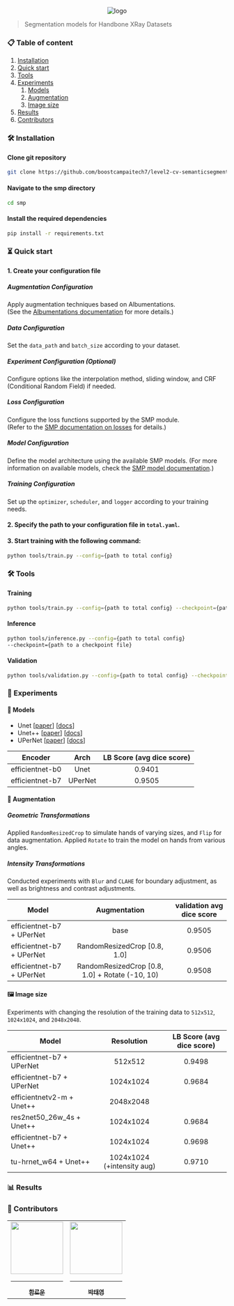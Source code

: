 <div align="center">
 
![logo](https://i.ibb.co/dc1XdhT/Segmentation-Models-V2-Side-1-1.png)

</div>

> Segmentation models for Handbone XRay Datasets

### 📋 Table of content
 1. [Installation](#installation)
 2. [Quick start](#start)
 3. [Tools](#tools)
 4. [Experiments](#experiments)
    1. [Models](#models)
    2. [Augmentation](#augmentation)
    3. [Image size](#imagesize)
 5. [Results](#results)
 6. [Contributors](#contributors)



### 🛠 Installation <a name="installation"></a>

#### Clone git repository
```bash
git clone https://github.com/boostcampaitech7/level2-cv-semanticsegmentation-cv-06-lv3.git
```

#### Navigate to the smp directory
```bash
cd smp
```

#### Install the required dependencies
```bash
pip install -r requirements.txt
```

### ⏳ Quick start <a name="start"></a>

#### 1. Create your configuration file

##### Augmentation Configuration
Apply augmentation techniques based on Albumentations.</br>
(See the [Albumentations documentation](https://albumentations.ai/docs/getting_started/mask_augmentation/) for more details.)
##### Data Configuration
Set the `data_path` and `batch_size` according to your dataset.
##### Experiment Configuration (Optional)
Configure options like the interpolation method, sliding window, and CRF (Conditional Random Field) if needed.
##### Loss Configuration
Configure the loss functions supported by the SMP module.</br>
(Refer to the [SMP documentation on losses](https://smp.readthedocs.io/en/latest/losses.html) for details.)
##### Model Configuration
Define the model architecture using the available SMP models.
(For more information on available models, check the [SMP model documentation](https://smp.readthedocs.io/en/latest/models.html).)
##### Training Configuration
Set up the `optimizer`, `scheduler`, and `logger` according to your training needs.


#### 2. Specify the path to your configuration file in `total.yaml`.

#### 3. Start training with the following command:
```bash
python tools/train.py --config={path to total config}
```

### 🛠️ Tools <a name="tools"></a>

#### Training
```bash
python tools/train.py --config={path to total config} --checkpoint={path to a checkpoint file} (optional)
```

#### Inference
```bash
python tools/inference.py --config={path to total config}
--checkpoint={path to a checkpoint file}
```

#### Validation
```bash
python tools/validation.py --config={path to total config} --checkpoint={path to a checkpoint file}
```

### 🧠 Experiments <a name="experiments"></a>

#### 🤖 Models <a name="models"></a>
 - Unet [[paper](https://arxiv.org/abs/1505.04597)] [[docs](https://smp.readthedocs.io/en/latest/models.html#unet)]
 - Unet++ [[paper](https://arxiv.org/pdf/1807.10165.pdf)] [[docs](https://smp.readthedocs.io/en/latest/models.html#id2)]
 - UPerNet [[paper](https://arxiv.org/abs/1807.10221)] [[docs](https://smp.readthedocs.io/en/latest/models.html#upernet)]


|Encoder                  |Arch                     |LB Score (avg dice score)       |
|-------------------------|:-----------------------:|:------------------------------:|
|efficientnet-b0          |Unet                     |0.9401                          |
|efficientnet-b7          |UPerNet                  |0.9505                          |

</div>



#### 📸 Augmentation <a name="augmentation"></a>
##### Geometric Transformations
Applied `RandomResizedCrop` to simulate hands of varying sizes, and `Flip` for data augmentation.
Applied `Rotate` to train the model on hands from various angles.
##### Intensity Transformations
Conducted experiments with `Blur` and `CLAHE` for boundary adjustment, as well as brightness and contrast adjustments.



|Model                     |Augmentation                                   |validation avg dice score       |
|--------------------------|:---------------------------------------------:|:------------------------------:|
|efficientnet-b7 + UPerNet |base                                           |0.9505                          |
|efficientnet-b7 + UPerNet |RandomResizedCrop [0.8, 1.0]                   |0.9506                          |
|efficientnet-b7 + UPerNet |RandomResizedCrop [0.8, 1.0] + Rotate (-10, 10)|0.9508                          |
     


</div>


#### 🖼️ Image size <a name="imagesize"></a>
Experiments with changing the resolution of the training data to `512x512`, `1024x1024`, and `2048x2048`.

|Model                      |Resolution                |LB Score (avg dice score)       |
|---------------------------|:------------------------:|:------------------------------:|
|efficientnet-b7 + UPerNet  |512x512                   |0.9498                          |
|efficientnet-b7 + UPerNet  |1024x1024                 |0.9684                          |
|efficientnetv2-m + Unet++  |2048x2048                 |                                |
|res2net50_26w_4s + Unet++  |1024x1024                 |0.9684                          |
|efficientnet-b7 + Unet++   |1024x1024                 |0.9698                          |
|tu-hrnet_w64 + Unet++      |1024x1024 (+intensity aug)|0.9710                          |


### 📊 Results <a name="results"></a>





### 👥 Contributors <a name="contributors"></a>

<div align="center">
<table>
  <tr>
    <td align="center">
      <a href="https://github.com/andantecode">
        <img src="https://stages.ai/_next/image?url=https%3A%2F%2Faistages-api-public-prod.s3.amazonaws.com%2Fapp%2FUsers%2F00003899%2Fuser_image.png&w=1920&q=75" width="120px" height="120px" alt=""/>
        <hr />
        <sub><b>함로운</b></sub><br />
      </a>
    </td>
    <td align="center">
      <a href="https://github.com/taeyoung1005">
        <img src="https://aistages-api-public-prod.s3.amazonaws.com/app/Users/00003800/user_image.png" width="120px" height="120px" alt=""/>
        <hr />
        <sub><b>박태영</b></sub><br />
      </a>
    </td>
  </tr>
</table>
</div>
<br />

